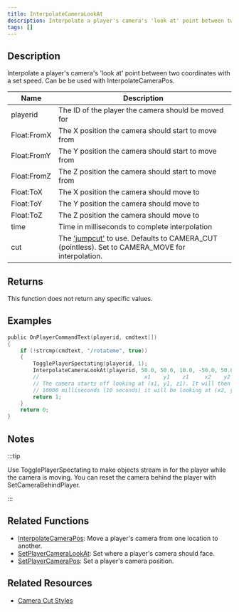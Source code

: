 ```yaml
---
title: InterpolateCameraLookAt
description: Interpolate a player's camera's 'look at' point between two coordinates with a set speed.
tags: []
---
```


## Description

Interpolate a player's camera's 'look at' point between two coordinates with a set speed. Can be be used with InterpolateCameraPos.

| Name        | Description                                                                                                                        |
| ----------- | ---------------------------------------------------------------------------------------------------------------------------------- |
| playerid    | The ID of the player the camera should be moved for                                                                                |
| Float:FromX | The X position the camera should start to move from                                                                                |
| Float:FromY | The Y position the camera should start to move from                                                                                |
| Float:FromZ | The Z position the camera should start to move from                                                                                |
| Float:ToX   | The X position the camera should move to                                                                                           |
| Float:ToY   | The Y position the camera should move to                                                                                           |
| Float:ToZ   | The Z position the camera should move to                                                                                           |
| time        | Time in milliseconds to complete interpolation                                                                                     |
| cut         | The ['jumpcut'](../resources/cameracutstyles) to use. Defaults to CAMERA_CUT (pointless). Set to CAMERA_MOVE for interpolation. |

## Returns

This function does not return any specific values.

## Examples

```c
public OnPlayerCommandText(playerid, cmdtext[])
{
    if (!strcmp(cmdtext, "/rotateme", true))
    {
        TogglePlayerSpectating(playerid, 1);
        InterpolateCameraLookAt(playerid, 50.0, 50.0, 10.0, -50.0, 50.0, 10.0, 10000, CAMERA_MOVE);
        //                                 x1    y1    z1     x2    y2    z2
        // The camera starts off looking at (x1, y1, z1). It will then rotate and after
        // 10000 milliseconds (10 seconds) it will be looking at (x2, y2, z2).
        return 1;
    }
    return 0;
}
```

## Notes

:::tip

Use TogglePlayerSpectating to make objects stream in for the player while the camera is moving. You can reset the camera behind the player with SetCameraBehindPlayer.

:::

## Related Functions

- [InterpolateCameraPos](InterpolateCameraPos): Move a player's camera from one location to another.
- [SetPlayerCameraLookAt](SetPlayerCameraLookAt): Set where a player's camera should face.
- [SetPlayerCameraPos](SetPlayerCameraPos): Set a player's camera position.

## Related Resources

- [Camera Cut Styles](../resources/cameracutstyles)
